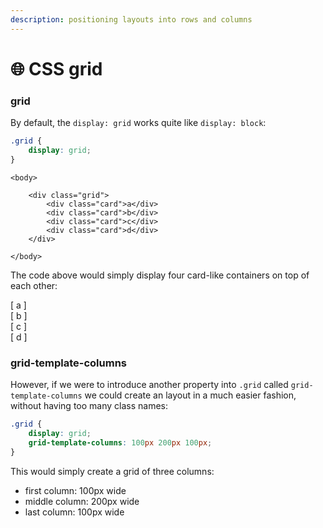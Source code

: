 ```yaml
---
description: positioning layouts into rows and columns
---
```


# 🌐 CSS grid

### grid

By default, the `display: grid` works quite like `display: block`:

```css
.grid {
    display: grid;
}
```

```markup
<body>

    <div class="grid">
        <div class="card">a</div>
        <div class="card">b</div>
        <div class="card">c</div>
        <div class="card">d</div>
    </div>

</body>
```

The code above would simply display four card-like containers on top of each other:

\[ a ]\
\[ b ]\
\[ c ]\
\[ d ]

### grid-template-columns

However, if we were to introduce another property into `.grid` called `grid-template-columns` we could create an layout in a much easier fashion, without having too many class names:

```css
.grid {
    display: grid;
    grid-template-columns: 100px 200px 100px;
}
```

This would simply create a grid of three columns:&#x20;

* first column: 100px wide
* middle column: 200px wide
* last column: 100px wide&#x20;
